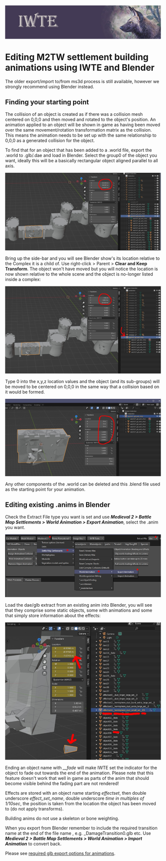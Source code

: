 ![IWTE banner](../IWTEgithub_images/IWTEbanner.jpg)
# Editing M2TW settlement building animations using IWTE and Blender
The older export/import to/from ms3d process is still available, however we strongly recommend using Blender instead.

## Finding your starting point

The collision of an object is created as if there was a collision mesh centered on 0,0,0 and then moved and rotated to the object's position.  An animation applied to an object will be shown in game as having been moved over the same  movement/rotation transformation matrix as the collision.  This means the animation needs to be set up with the same relationship to 0,0,0 as a generated collision for the object.

To find that for an object that has been added to a .world file, export the .world to .glb/.dae and load in Blender.  Select the group0 of the object you want, ideally this will be a basically rectangular object aligned parallel to all axis.

![m2_build_anim_select](../IWTEgithub_images/m2_build_anim_select.jpg)

Bring up the side-bar and you will see Blender show's its location relative to the Complex it is a child of.
Use right-click > Parent > **Clear and Keep Transform**.  The object won't have moved but you will notice the location is now shown relative to the whole scene and the object is no-longer listed inside a complex:

![m2_build_anim_de-parent](../IWTEgithub_images/m2_build_anim_de-parent.jpg)

Type 0 into the x,y,z location values and the object (and its sub-groups) will be moved to be centered on 0,0,0 in the same way that a collision based on it would be formed.

![m2_build_anim_move](../IWTEgithub_images/m2_build_anim_move.jpg)

Any other components of the .world can be deleted and this .blend file used as the starting point for your animation.


## Editing existing .anims in Blender

Check the Extract File type you want is set and use ***Medieval 2 > Battle Map Settlements > World Animation > Export Animation***, select the .anim you want.

![M2_building_anim_to_extract](../IWTEgithub_images/M2_building_anim_to_extract.jpg)

Load the dae/glb extract from an existing anim into Blender, you will see that they comprise some static objects, some with animations and some that simply store information about the effects:

![M2_building_anim_in_Blender](../IWTEgithub_images/M2_building_anim_in_Blender.jpg)

Ending an object name with *__fade* will make IWTE set the indicator for the object to fade out towards the end of the animation.  Please note that this feature doesn't work that well in game as parts of the anim that should become visible behind the fading part are not rendered!

Effects are stored with an object name starting *effectset*, then double underscore *effect_set_name*, double underscore *time in multiples of 1/10sec*, the position is taken from the location the object has been moved to (do not apply transforms).

Building anims do not use a skeleton or bone weighting.

When you export from Blender remember to include the required transition name at the end of the file name , e.g. _DamageTransition0.glb etc.  Use ***Medieval 2 > Battle Map Settlements > World Animation > Import Animation*** to convert back.

Please see [required glb export options for animations](Blender_4plus_and_glb.md#for-animations).
